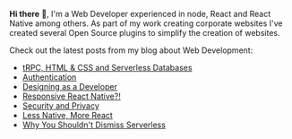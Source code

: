 **Hi there** 👋, I'm a Web Developer experienced in node, React and React Native among others. As part of my work creating corporate websites I've created several Open Source plugins to simplify the creation of websites.

Check out the latest posts from my blog about Web Development:

<!-- BLOG-POST-LIST:START -->
- [tRPC, HTML &amp; CSS and Serverless Databases](https://onwebfocus.com/trpc)
- [Authentication](https://onwebfocus.com/authentication)
- [Designing as a Developer](https://onwebfocus.com/design)
- [Responsive React Native?!](https://onwebfocus.com/styled)
- [Security and Privacy](https://onwebfocus.com/security)
- [Less Native, More React](https://onwebfocus.com/numic)
- [Why You Shouldn&#39;t Dismiss Serverless](https://onwebfocus.com/serverless)
<!-- BLOG-POST-LIST:END -->
